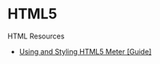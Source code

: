 # HTML5
HTML Resources

- [Using and Styling HTML5 Meter [Guide]](http://www.hongkiat.com/blog/style-html5-meter/)
